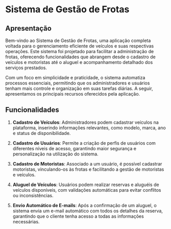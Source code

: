 # Sistema de Gestão de Frotas

## Apresentação

Bem-vindo ao Sistema de Gestão de Frotas, uma aplicação completa voltada para o gerenciamento eficiente de veículos e suas respectivas operações. Este sistema foi projetado para facilitar a administração de frotas, oferecendo funcionalidades que abrangem desde o cadastro de veículos e motoristas até o aluguel e acompanhamento detalhado dos serviços prestados. 

Com um foco em simplicidade e praticidade, o sistema automatiza processos essenciais, permitindo que os administradores e usuários tenham mais controle e organização em suas tarefas diárias. A seguir, apresentamos os principais recursos oferecidos pela aplicação.

## Funcionalidades

1. **Cadastro de Veículos**: Administradores podem cadastrar veículos na plataforma, inserindo informações relevantes, como modelo, marca, ano e status de disponibilidade.

2. **Cadastro de Usuários**: Permite a criação de perfis de usuários com diferentes níveis de acesso, garantindo maior segurança e personalização na utilização do sistema.

3. **Cadastro de Motoristas**: Associado a um usuário, é possível cadastrar motoristas, vinculando-os às frotas e facilitando a gestão de motoristas e veículos.

4. **Aluguel de Veículos**: Usuários podem realizar reservas e aluguéis de veículos disponíveis, com validações automáticas para evitar conflitos ou inconsistências.

5. **Envio Automático de E-mails**: Após a confirmação de um aluguel, o sistema envia um e-mail automático com todos os detalhes da reserva, garantindo que o cliente tenha acesso a todas as informações necessárias.
